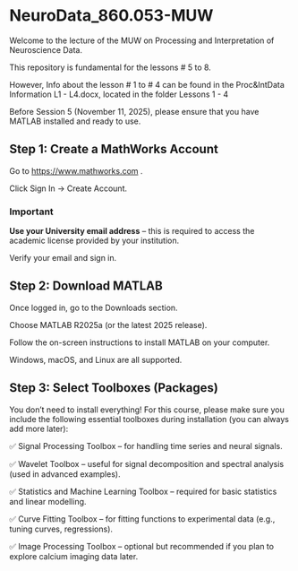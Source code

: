 # NeuroData_860.053-MUW

Welcome to the lecture of the MUW on Processing and Interpretation of Neuroscience Data.

This repository is fundamental for the lessons # 5 to 8.

However, Info about the lesson # 1 to # 4 can be found in the Proc&IntData Information L1 - L4.docx, located in the folder Lessons 1 - 4

Before Session 5 (November 11, 2025), please ensure that you have MATLAB installed and ready to use.

## **Step 1: Create a MathWorks Account**

Go to https://www.mathworks.com
.

Click Sign In → Create Account.

### Important
**Use your University email address** – this is required to access the academic license provided by your institution.

Verify your email and sign in.

## **Step 2: Download MATLAB**

Once logged in, go to the Downloads section.

Choose MATLAB R2025a (or the latest 2025 release).

Follow the on-screen instructions to install MATLAB on your computer.

Windows, macOS, and Linux are all supported.

## **Step 3: Select Toolboxes (Packages)**

You don’t need to install everything!
For this course, please make sure you include the following essential toolboxes during installation (you can always add more later):

✅ Signal Processing Toolbox – for handling time series and neural signals.

✅ Wavelet Toolbox – useful for signal decomposition and spectral analysis (used in advanced examples).

✅ Statistics and Machine Learning Toolbox – required for basic statistics and linear modelling.

✅ Curve Fitting Toolbox – for fitting functions to experimental data (e.g., tuning curves, regressions).

✅ Image Processing Toolbox – optional but recommended if you plan to explore calcium imaging data later.
